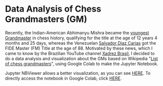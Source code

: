 # Data Analysis of Chess Grandmasters (GM)

Recently, the Indian-American Abhimanyu Mishra became the [youngest Grandmaster](https://www.chess.com/news/view/abhimanyu-mishra-youngest-grandmaster-in-chess-history) in chess history, qualifying for the title at the age of 12 years 4 months and 25 days, whereas the Venezuelan [Salvador Diaz Carias](https://www.chess.com/news/view/venezuela-chess-player-fm-title-88-salvador-diaz-carias) got the FIDE Master (FM) Title at the age of 88. Motivated by these news, which I came to know by the Brazilian YouTube channel [Xadrez Brasil](https://www.youtube.com/c/XadrezBrasil), I decided to do a data analysis and visualization about the GMs based on Wikipedia "[List of chess grandmasters](https://en.wikipedia.org/wiki/List_of_chess_grandmasters)", using Google Colab to make the Jupyter Notebook.

Jupyter NBViewer allows a better visualization, as you can see [HERE](https://nbviewer.jupyter.org/github/italojsoliveira/data_analysis_chess_gm/blob/main/ChessGM.ipynb).
To directly access the notebook in Google Colab, click [HERE](https://colab.research.google.com/drive/1-YoO6jmjIG3BXmvMzXCOjSP0QKIMRO_Z?usp=sharing).
